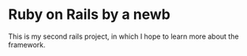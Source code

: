 # Ruby on Rails by a newb

This is my second rails project, in which I hope to learn more about the framework.